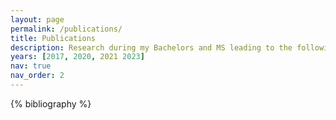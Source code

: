 ```yaml
---
layout: page
permalink: /publications/
title: Publications
description: Research during my Bachelors and MS leading to the following publications
years: [2017, 2020, 2021 2023]
nav: true
nav_order: 2
---
```


<!-- _pages/publications.md -->
<div class="publications">

{% bibliography %}

</div>

